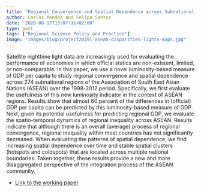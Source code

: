 ```yaml
---
title: "Regional Convergence and Spatial Dependence across Subnational Regions of ASEAN: Evidence from Satellite Nighttime Light Data"
author: Carlos Mendez and Felipe Santos
date: "2020-08-17T13:07:31+02:00"
type: post
tags: ["Regional Science Policy and Practice"]
image: "images/blog/project2019l-asean-disparities-lights-maps.jpg"
---
```



Satellite nighttime light data are increasingly used for evaluating the performance of economies in which official statics are non-existent, limited, or non-comparable. In this paper, we use a novel luminosity-based measure of GDP per capita to study regional convergence and spatial dependence across 274 subnational regions of the Association of South East Asian Nations (ASEAN) over the 1998-2012 period. Specifically, we first evaluate the usefulness of this new luminosity indicator in the context of ASEAN regions. Results show that almost 60 percent of the differences in (official) GDP per capita can be predicted by this luminosity-based measure of GDP. Next, given its potential usefulness for predicting regional GDP, we evaluate the spatio-temporal dynamics of regional inequality across ASEAN. Results indicate that although there is an overall (average) process of regional convergence, regional inequality within most countries has not significantly decreased. When evaluating the patterns of spatial dependence, we find increasing spatial dependence over time and stable spatial clusters (hotspots and coldspots) that are located across multiple national boundaries. Taken together, these results provide a new and more disaggregated perspective of the integration process of the ASEAN community.


- [Link to the working paper](https://carlos-mendez.rbind.io/pdf/manuscript-project2019L.pdf)